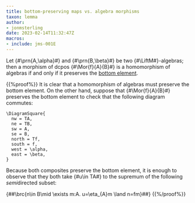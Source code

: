 ```yaml
---
title: bottom-preserving maps vs. algebra morphisms
taxon: lemma
author:
- jonmsterling
date: 2023-02-14T11:32:47Z
macros:
- include: jms-001E
---
```


Let {#\prn{A,\alpha}#} and {#\prn{B,\beta}#} be two {#\LiftM#}-algebras; then a morphism of dcpos {#\Mor{f}{A}{B}#} is a homomorphism of algebras if and only if it preserves the [bottom element](jms-001V).

{{%proof%}}
It is clear that a homomorphism of algebras must preserve the bottom element. On the other hand, suppose that {#\Mor{f}{A}{B}#} preserves the bottom element to check that the following diagram commutes:
```render-latex
\DiagramSquare{
  nw = TA,
  ne = TB,
  sw = A,
  se = B,
  north = Tf,
  south = f,
  west = \alpha,
  east = \beta,
}
```

Because both composites preserve the bottom element, it is enough to observe that they both take {#u\in TA#} to the supremum of the following *semi*directed subset:

{##\brc{n\in B\mid \exists m:A. u=\eta_{A}m \land n=fm}##}
{{%/proof%}}
